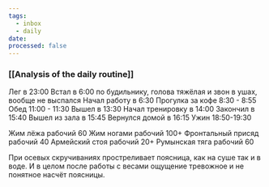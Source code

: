 ```yaml
---
tags:
  - inbox
  - daily
date:
processed: false
---
```

### [[Analysis of the daily routine]]
Лег в 23:00
Встал в 6:00 по будильнику, голова тяжёлая и звон в ушах, вообще не выспался
Начал работу в 6:30
Прогулка за кофе 8:30 - 8:55
Обед 11:00 - 11:30
Вышел в 13:30
Начал тренировку в 14:00
Закончил в 15:40
Вышел из зала в 15:45
Вернулся домой в 16:15
Ужин 18:50-19:30

Жим лёжа рабочий 60
Жим ногами рабочий 100+
Фронтальный присяд рабочий 40
Армейский стоя рабочий 20+
Румынская тяга рабочий 60

При осевых скручиваниях простреливает поясница, как на суше так и в воде. И в целом после работы с весами ощущение тревожное и не понятное насчёт поясницы.

